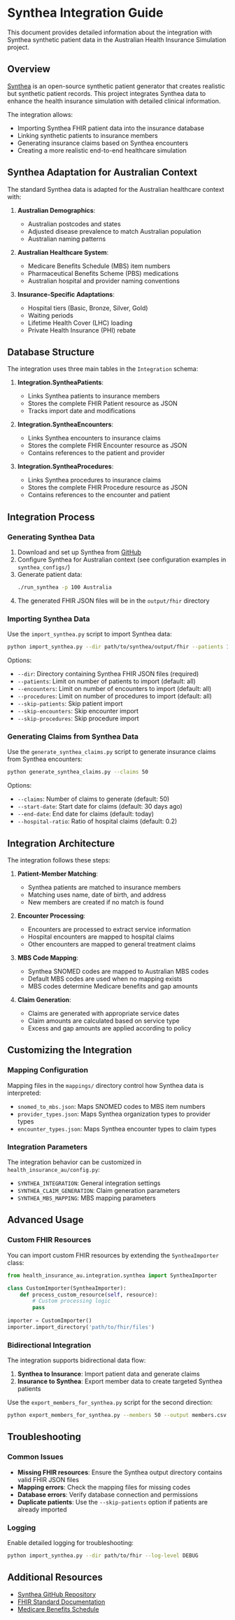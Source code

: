 # Synthea Integration Guide

This document provides detailed information about the integration with Synthea synthetic patient data in the Australian Health Insurance Simulation project.

## Overview

[Synthea](https://synthetichealth.github.io/synthea/) is an open-source synthetic patient generator that creates realistic but synthetic patient records. This project integrates Synthea data to enhance the health insurance simulation with detailed clinical information.

The integration allows:
- Importing Synthea FHIR patient data into the insurance database
- Linking synthetic patients to insurance members
- Generating insurance claims based on Synthea encounters
- Creating a more realistic end-to-end healthcare simulation

## Synthea Adaptation for Australian Context

The standard Synthea data is adapted for the Australian healthcare context with:

1. **Australian Demographics**:
   - Australian postcodes and states
   - Adjusted disease prevalence to match Australian population
   - Australian naming patterns

2. **Australian Healthcare System**:
   - Medicare Benefits Schedule (MBS) item numbers
   - Pharmaceutical Benefits Scheme (PBS) medications
   - Australian hospital and provider naming conventions

3. **Insurance-Specific Adaptations**:
   - Hospital tiers (Basic, Bronze, Silver, Gold)
   - Waiting periods
   - Lifetime Health Cover (LHC) loading
   - Private Health Insurance (PHI) rebate

## Database Structure

The integration uses three main tables in the `Integration` schema:

1. **Integration.SyntheaPatients**:
   - Links Synthea patients to insurance members
   - Stores the complete FHIR Patient resource as JSON
   - Tracks import date and modifications

2. **Integration.SyntheaEncounters**:
   - Links Synthea encounters to insurance claims
   - Stores the complete FHIR Encounter resource as JSON
   - Contains references to the patient and provider

3. **Integration.SyntheaProcedures**:
   - Links Synthea procedures to insurance claims
   - Stores the complete FHIR Procedure resource as JSON
   - Contains references to the encounter and patient

## Integration Process

### Generating Synthea Data

1. Download and set up Synthea from [GitHub](https://github.com/synthetichealth/synthea)
2. Configure Synthea for Australian context (see configuration examples in `synthea_configs/`)
3. Generate patient data:
   ```bash
   ./run_synthea -p 100 Australia
   ```
4. The generated FHIR JSON files will be in the `output/fhir` directory

### Importing Synthea Data

Use the `import_synthea.py` script to import Synthea data:

```bash
python import_synthea.py --dir path/to/synthea/output/fhir --patients 100
```

Options:
- `--dir`: Directory containing Synthea FHIR JSON files (required)
- `--patients`: Limit on number of patients to import (default: all)
- `--encounters`: Limit on number of encounters to import (default: all)
- `--procedures`: Limit on number of procedures to import (default: all)
- `--skip-patients`: Skip patient import
- `--skip-encounters`: Skip encounter import
- `--skip-procedures`: Skip procedure import

### Generating Claims from Synthea Data

Use the `generate_synthea_claims.py` script to generate insurance claims from Synthea encounters:

```bash
python generate_synthea_claims.py --claims 50
```

Options:
- `--claims`: Number of claims to generate (default: 50)
- `--start-date`: Start date for claims (default: 30 days ago)
- `--end-date`: End date for claims (default: today)
- `--hospital-ratio`: Ratio of hospital claims (default: 0.2)

## Integration Architecture

The integration follows these steps:

1. **Patient-Member Matching**:
   - Synthea patients are matched to insurance members
   - Matching uses name, date of birth, and address
   - New members are created if no match is found

2. **Encounter Processing**:
   - Encounters are processed to extract service information
   - Hospital encounters are mapped to hospital claims
   - Other encounters are mapped to general treatment claims

3. **MBS Code Mapping**:
   - Synthea SNOMED codes are mapped to Australian MBS codes
   - Default MBS codes are used when no mapping exists
   - MBS codes determine Medicare benefits and gap amounts

4. **Claim Generation**:
   - Claims are generated with appropriate service dates
   - Claim amounts are calculated based on service type
   - Excess and gap amounts are applied according to policy

## Customizing the Integration

### Mapping Configuration

Mapping files in the `mappings/` directory control how Synthea data is interpreted:

- `snomed_to_mbs.json`: Maps SNOMED codes to MBS item numbers
- `provider_types.json`: Maps Synthea organization types to provider types
- `encounter_types.json`: Maps Synthea encounter types to claim types

### Integration Parameters

The integration behavior can be customized in `health_insurance_au/config.py`:

- `SYNTHEA_INTEGRATION`: General integration settings
- `SYNTHEA_CLAIM_GENERATION`: Claim generation parameters
- `SYNTHEA_MBS_MAPPING`: MBS mapping parameters

## Advanced Usage

### Custom FHIR Resources

You can import custom FHIR resources by extending the `SyntheaImporter` class:

```python
from health_insurance_au.integration.synthea import SyntheaImporter

class CustomImporter(SyntheaImporter):
    def process_custom_resource(self, resource):
        # Custom processing logic
        pass
        
importer = CustomImporter()
importer.import_directory('path/to/fhir/files')
```

### Bidirectional Integration

The integration supports bidirectional data flow:

1. **Synthea to Insurance**: Import patient data and generate claims
2. **Insurance to Synthea**: Export member data to create targeted Synthea patients

Use the `export_members_for_synthea.py` script for the second direction:

```bash
python export_members_for_synthea.py --members 50 --output members.csv
```

## Troubleshooting

### Common Issues

- **Missing FHIR resources**: Ensure the Synthea output directory contains valid FHIR JSON files
- **Mapping errors**: Check the mapping files for missing codes
- **Database errors**: Verify database connection and permissions
- **Duplicate patients**: Use the `--skip-patients` option if patients are already imported

### Logging

Enable detailed logging for troubleshooting:

```bash
python import_synthea.py --dir path/to/fhir --log-level DEBUG
```

## Additional Resources

- [Synthea GitHub Repository](https://github.com/synthetichealth/synthea)
- [FHIR Standard Documentation](https://www.hl7.org/fhir/)
- [Medicare Benefits Schedule](https://www.mbsonline.gov.au/)